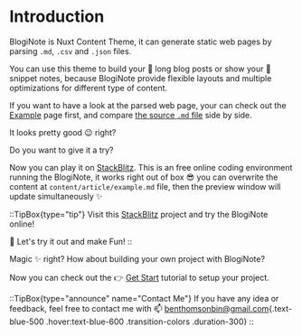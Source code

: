 # Introduction
BlogiNote is Nuxt Content Theme, it can generate static web pages by parsing `.md`, `.csv` and `.json` files.

You can use this theme to build your :scroll: long blog posts or show your :memo: snippet notes, because BlogiNote provide flexible layouts and multiple optimizations for different type of content.

If you want to have a look at the parsed web page, your can check out the [Example](./example/example-article-en) page first, and compare [the source `.md` file](https://raw.githubusercontent.com/Benbinbin/BlogiNote/main/content/article/example/1.example-article-en.md) side by side.

It looks pretty good :wink: right?

Do you want to give it a try?

Now you can play it on [StackBlitz](https://stackblitz.com/edit/github-qrmhoj). This is an free online coding environment running the BlogiNote, it works right out of box :sunglasses: you can overwrite the content at `content/article/example.md` file, then the preview window will update simultaneously :sparkles:

::TipBox{type="tip"}
Visit this [StackBlitz](https://stackblitz.com/edit/github-qrmhoj) project and try the BlogiNote online!

:tada: Let's try it out and make Fun!
::

Magic :sparkles: right? How about building your own project with BlogiNote?

Now you can check out the :point_right: [Get Start](./tutorial/get-start) tutorial to setup your project.

::TipBox{type="announce" name="Contact Me"}
If you have any idea or feedback, feel free to contact me with :mailbox: [benthomsonbin@gmail.com](mailto:benthomsonbin@gmail.com){.text-blue-500 .hover:text-blue-600 .transition-colors .duration-300}
::